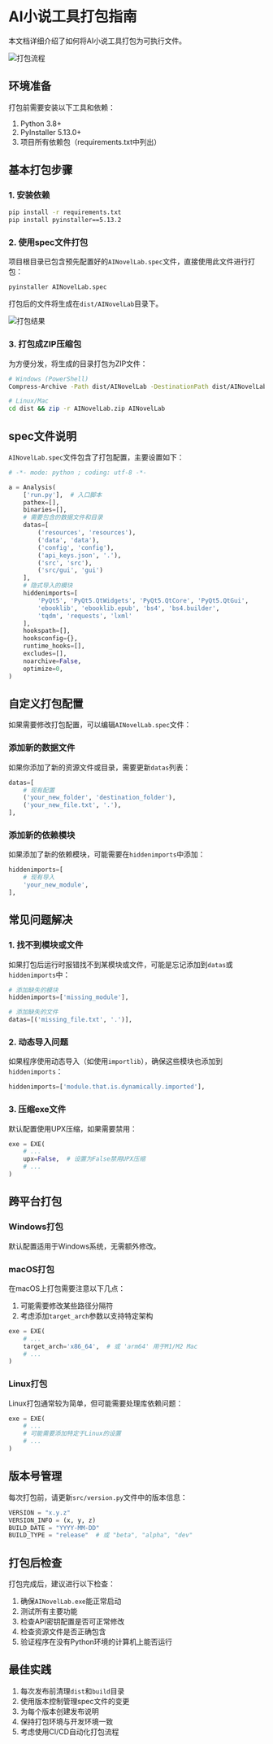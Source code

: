# AI小说工具打包指南

本文档详细介绍了如何将AI小说工具打包为可执行文件。

![打包流程](image/4.png)

## 环境准备

打包前需要安装以下工具和依赖：

1. Python 3.8+
2. PyInstaller 5.13.0+
3. 项目所有依赖包（requirements.txt中列出）

## 基本打包步骤

### 1. 安装依赖

```bash
pip install -r requirements.txt
pip install pyinstaller==5.13.2
```

### 2. 使用spec文件打包

项目根目录已包含预先配置好的`AINovelLab.spec`文件，直接使用此文件进行打包：

```bash
pyinstaller AINovelLab.spec
```

打包后的文件将生成在`dist/AINovelLab`目录下。

![打包结果](image/5.png)

### 3. 打包成ZIP压缩包

为方便分发，将生成的目录打包为ZIP文件：

```bash
# Windows (PowerShell)
Compress-Archive -Path dist/AINovelLab -DestinationPath dist/AINovelLab.zip

# Linux/Mac
cd dist && zip -r AINovelLab.zip AINovelLab
```

## spec文件说明

`AINovelLab.spec`文件包含了打包配置，主要设置如下：

```python
# -*- mode: python ; coding: utf-8 -*-

a = Analysis(
    ['run.py'],  # 入口脚本
    pathex=[],
    binaries=[],
    # 需要包含的数据文件和目录
    datas=[
        ('resources', 'resources'), 
        ('data', 'data'), 
        ('config', 'config'), 
        ('api_keys.json', '.'), 
        ('src', 'src'), 
        ('src/gui', 'gui')
    ],
    # 隐式导入的模块
    hiddenimports=[
        'PyQt5', 'PyQt5.QtWidgets', 'PyQt5.QtCore', 'PyQt5.QtGui', 
        'ebooklib', 'ebooklib.epub', 'bs4', 'bs4.builder', 
        'tqdm', 'requests', 'lxml'
    ],
    hookspath=[],
    hooksconfig={},
    runtime_hooks=[],
    excludes=[],
    noarchive=False,
    optimize=0,
)
```

## 自定义打包配置

如果需要修改打包配置，可以编辑`AINovelLab.spec`文件：

### 添加新的数据文件

如果你添加了新的资源文件或目录，需要更新`datas`列表：

```python
datas=[
    # 现有配置
    ('your_new_folder', 'destination_folder'),
    ('your_new_file.txt', '.'),
],
```

### 添加新的依赖模块

如果添加了新的依赖模块，可能需要在`hiddenimports`中添加：

```python
hiddenimports=[
    # 现有导入
    'your_new_module',
],
```

## 常见问题解决

### 1. 找不到模块或文件

如果打包后运行时报错找不到某模块或文件，可能是忘记添加到`datas`或`hiddenimports`中：

```python
# 添加缺失的模块
hiddenimports=['missing_module'],

# 添加缺失的文件
datas=[('missing_file.txt', '.')],
```

### 2. 动态导入问题

如果程序使用动态导入（如使用`importlib`），确保这些模块也添加到`hiddenimports`：

```python
hiddenimports=['module.that.is.dynamically.imported'],
```

### 3. 压缩exe文件

默认配置使用UPX压缩，如果需要禁用：

```python
exe = EXE(
    # ...
    upx=False,  # 设置为False禁用UPX压缩
    # ...
)
```

## 跨平台打包

### Windows打包

默认配置适用于Windows系统，无需额外修改。

### macOS打包

在macOS上打包需要注意以下几点：

1. 可能需要修改某些路径分隔符
2. 考虑添加`target_arch`参数以支持特定架构

```python
exe = EXE(
    # ...
    target_arch='x86_64',  # 或 'arm64' 用于M1/M2 Mac
    # ...
)
```

### Linux打包

Linux打包通常较为简单，但可能需要处理库依赖问题：

```python
exe = EXE(
    # ...
    # 可能需要添加特定于Linux的设置
    # ...
)
```

## 版本号管理

每次打包前，请更新`src/version.py`文件中的版本信息：

```python
VERSION = "x.y.z"
VERSION_INFO = (x, y, z)
BUILD_DATE = "YYYY-MM-DD"
BUILD_TYPE = "release"  # 或 "beta", "alpha", "dev"
```

## 打包后检查

打包完成后，建议进行以下检查：

1. 确保`AINovelLab.exe`能正常启动
2. 测试所有主要功能
3. 检查API密钥配置是否可正常修改
4. 检查资源文件是否正确包含
5. 验证程序在没有Python环境的计算机上能否运行

## 最佳实践

1. 每次发布前清理`dist`和`build`目录
2. 使用版本控制管理spec文件的变更
3. 为每个版本创建发布说明
4. 保持打包环境与开发环境一致
5. 考虑使用CI/CD自动化打包流程 